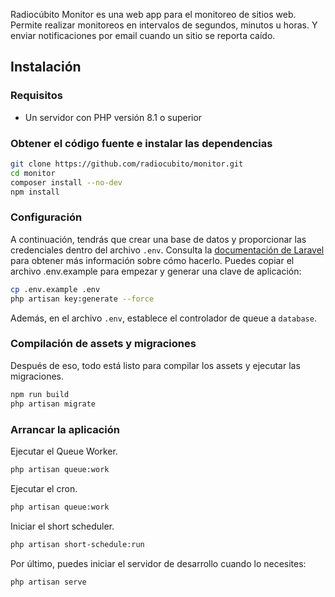 Radiocúbito Monitor es una web app para el monitoreo de sitios web.
Permite realizar monitoreos en intervalos de segundos, minutos u horas.
Y enviar notificaciones por email cuando un sitio se reporta caído.

## Instalación

### Requisitos

- Un servidor con PHP versión 8.1 o superior

### Obtener el código fuente e instalar las dependencias

```bash
git clone https://github.com/radiocubito/monitor.git
cd monitor
composer install --no-dev
npm install
```

### Configuración

A continuación, tendrás que crear una base de datos y proporcionar las credenciales dentro del archivo `.env`. Consulta la [documentación de Laravel](https://laravel.com/docs/10.x/database#configuration) para obtener más información sobre cómo hacerlo. Puedes copiar el archivo .env.example para empezar y generar una clave de aplicación:

```bash
cp .env.example .env
php artisan key:generate --force
```

Además, en el archivo `.env`, establece el controlador de queue a `database`.

### Compilación de assets y migraciones

Después de eso, todo está listo para compilar los assets y ejecutar las migraciones.

```bash
npm run build
php artisan migrate
```

### Arrancar la aplicación

Ejecutar el Queue Worker.

```bash
php artisan queue:work
```

Ejecutar el cron.

```bash
php artisan queue:work
```

Iniciar el short scheduler.

```bash
php artisan short-schedule:run
```

Por último, puedes iniciar el servidor de desarrollo cuando lo necesites:

```bash
php artisan serve
```
